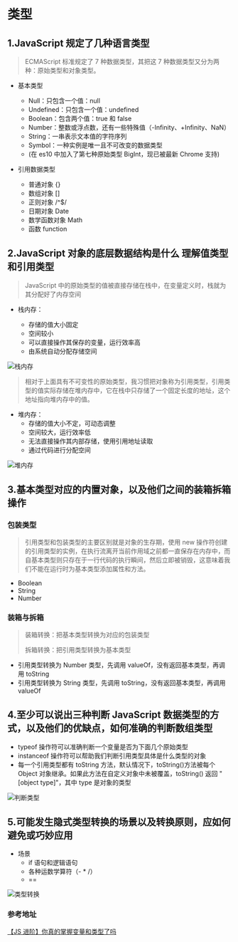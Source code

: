 # 类型

## 1.JavaScript 规定了几种语言类型

> ECMAScript 标准规定了 7 种数据类型，其把这 7 种数据类型又分为两种：原始类型和对象类型。

- 基本类型

  - Null：只包含一个值：null
  - Undefined：只包含一个值：undefined
  - Boolean：包含两个值：true 和 false
  - Number：整数或浮点数，还有一些特殊值（-Infinity、+Infinity、NaN）
  - String：一串表示文本值的字符序列
  - Symbol：一种实例是唯一且不可改变的数据类型
  - (在 es10 中加入了第七种原始类型 BigInt，现已被最新 Chrome 支持)

- 引用数据类型

  - 普通对象 {}
  - 数组对象 []
  - 正则对象 /^\$/
  - 日期对象 Date
  - 数学函数对象 Math
  - 函数 function

## 2.JavaScript 对象的底层数据结构是什么 理解值类型和引用类型

> JavaScript 中的原始类型的值被直接存储在栈中，在变量定义时，栈就为其分配好了内存空间

- 栈内存：

  - 存储的值大小固定
  - 空间较小
  - 可以直接操作其保存的变量，运行效率高
  - 由系统自动分配存储空间

![栈内存](https://user-gold-cdn.xitu.io/2019/5/28/16afa4dd38de23b8?imageView2/0/w/1280/h/960/format/webp/ignore-error/1)

> 相对于上面具有不可变性的原始类型，我习惯把对象称为引用类型，引用类型的值实际存储在堆内存中，它在栈中只存储了一个固定长度的地址，这个地址指向堆内存中的值。

- 堆内存：
  - 存储的值大小不定，可动态调整
  - 空间较大，运行效率低
  - 无法直接操作其内部存储，使用引用地址读取
  - 通过代码进行分配空间

![堆内存](https://user-gold-cdn.xitu.io/2019/5/28/16afa4e49b1e49fd?imageslim)

## 3.基本类型对应的内置对象，以及他们之间的装箱拆箱操作

### 包装类型

> 引用类型和包装类型的主要区别就是对象的生存期，使用 new 操作符创建的引用类型的实例，在执行流离开当前作用域之前都一直保存在内存中，而自基本类型则只存在于一行代码的执行瞬间，然后立即被销毁，这意味着我们不能在运行时为基本类型添加属性和方法。

- Boolean
- String
- Number

### 装箱与拆箱

> 装箱转换：把基本类型转换为对应的包装类型
>
> 拆箱转换：把引用类型转换为基本类型

- 引用类型转换为 Number 类型，先调用 valueOf，没有返回基本类型，再调用 toString
- 引用类型转换为 String 类型，先调用 toString，没有返回基本类型，再调用 valueOf

## 4.至少可以说出三种判断 JavaScript 数据类型的方式，以及他们的优缺点，如何准确的判断数组类型

- typeof 操作符可以准确判断一个变量是否为下面几个原始类型
- instanceof 操作符可以帮助我们判断引用类型具体是什么类型的对象
- 每一个引用类型都有 toString 方法，默认情况下，toString()方法被每个 Object 对象继承。如果此方法在自定义对象中未被覆盖，toString() 返回 "[object type]"，其中 type 是对象的类型

![判断类型](https://user-gold-cdn.xitu.io/2019/5/28/16afa4ee855cfa98?imageView2/0/w/1280/h/960/format/webp/ignore-error/1)

## 5.可能发生隐式类型转换的场景以及转换原则，应如何避免或巧妙应用

- 场景
  - if 语句和逻辑语句
  - 各种运数学算符（- \* /）
  - ==

![类型转换](https://user-gold-cdn.xitu.io/2019/6/1/16b128d2444b90ce?imageView2/0/w/1280/h/960/format/webp/ignore-error/1)

### 参考地址

[【JS 进阶】你真的掌握变量和类型了吗](https://juejin.im/post/5cec1bcff265da1b8f1aa08f#heading-9)
